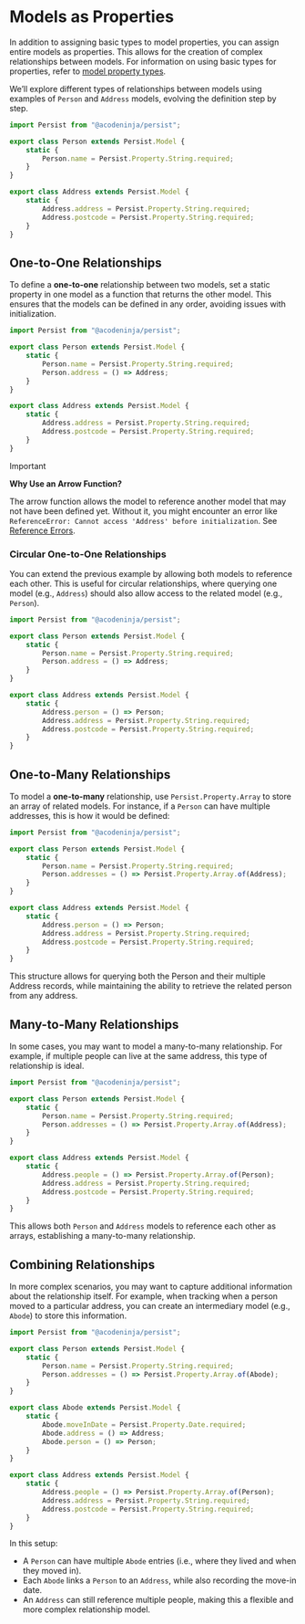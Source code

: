 # Models as Properties

In addition to assigning basic types to model properties, you can assign entire models as properties. This allows for the creation of complex relationships between models. For information on using basic types for properties, refer to [model property types](./model-properties.md).

We’ll explore different types of relationships between models using examples of `Person` and `Address` models, evolving the definition step by step.

```javascript
import Persist from "@acodeninja/persist";

export class Person extends Persist.Model {
    static {
        Person.name = Persist.Property.String.required;
    }
}

export class Address extends Persist.Model {
    static {
        Address.address = Persist.Property.String.required;
        Address.postcode = Persist.Property.String.required;
    }
}
```

## One-to-One Relationships

To define a **one-to-one** relationship between two models, set a static property in one model as a function that returns the other model. This ensures that the models can be defined in any order, avoiding issues with initialization.

```javascript
import Persist from "@acodeninja/persist";

export class Person extends Persist.Model {
    static {
        Person.name = Persist.Property.String.required;
        Person.address = () => Address;
    }
}

export class Address extends Persist.Model {
    static {
        Address.address = Persist.Property.String.required;
        Address.postcode = Persist.Property.String.required;
    }
}
```

> [!IMPORTANT]
> **Why Use an Arrow Function?**
>
> The arrow function allows the model to reference another model that may not have been defined yet. Without it, you might encounter an error like `ReferenceError: Cannot access 'Address' before initialization`. See [Reference Errors](./code-quirks.md#reference-errors).

### Circular One-to-One Relationships

You can extend the previous example by allowing both models to reference each other. This is useful for circular relationships, where querying one model (e.g., `Address`) should also allow access to the related model (e.g., `Person`).

```javascript
import Persist from "@acodeninja/persist";

export class Person extends Persist.Model {
    static {
        Person.name = Persist.Property.String.required;
        Person.address = () => Address;
    }
}

export class Address extends Persist.Model {
    static {
        Address.person = () => Person;
        Address.address = Persist.Property.String.required;
        Address.postcode = Persist.Property.String.required;
    }
}
```

## One-to-Many Relationships

To model a **one-to-many** relationship, use `Persist.Property.Array` to store an array of related models. For instance, if a `Person` can have multiple addresses, this is how it would be defined:

```javascript
import Persist from "@acodeninja/persist";

export class Person extends Persist.Model {
    static {
        Person.name = Persist.Property.String.required;
        Person.addresses = () => Persist.Property.Array.of(Address);
    }
}

export class Address extends Persist.Model {
    static {
        Address.person = () => Person;
        Address.address = Persist.Property.String.required;
        Address.postcode = Persist.Property.String.required;
    }
}
```

This structure allows for querying both the Person and their multiple Address records, while maintaining the ability to retrieve the related person from any address.

## Many-to-Many Relationships

In some cases, you may want to model a many-to-many relationship. For example, if multiple people can live at the same address, this type of relationship is ideal.

```javascript
import Persist from "@acodeninja/persist";

export class Person extends Persist.Model {
    static {
        Person.name = Persist.Property.String.required;
        Person.addresses = () => Persist.Property.Array.of(Address);
    }
}

export class Address extends Persist.Model {
    static {
        Address.people = () => Persist.Property.Array.of(Person);
        Address.address = Persist.Property.String.required;
        Address.postcode = Persist.Property.String.required;
    }
}
```

This allows both `Person` and `Address` models to reference each other as arrays, establishing a many-to-many relationship.

## Combining Relationships

In more complex scenarios, you may want to capture additional information about the relationship itself. For example, when tracking when a person moved to a particular address, you can create an intermediary model (e.g., `Abode`) to store this information.

```javascript
import Persist from "@acodeninja/persist";

export class Person extends Persist.Model {
    static {
        Person.name = Persist.Property.String.required;
        Person.addresses = () => Persist.Property.Array.of(Abode);
    }
}

export class Abode extends Persist.Model {
    static {
        Abode.moveInDate = Persist.Property.Date.required;
        Abode.address = () => Address;
        Abode.person = () => Person;
    }
}

export class Address extends Persist.Model {
    static {
        Address.people = () => Persist.Property.Array.of(Person);
        Address.address = Persist.Property.String.required;
        Address.postcode = Persist.Property.String.required;
    }
}
```

In this setup:

- A `Person` can have multiple `Abode` entries (i.e., where they lived and when they moved in).
- Each `Abode` links a `Person` to an `Address`, while also recording the move-in date.
- An `Address` can still reference multiple people, making this a flexible and more complex relationship model.
